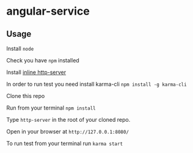 # angular-service
## Usage
Install `node`

Check you have `npm` installed

Install [inline http-server](https://github.com/indexzero/http-server)

In order to run test you need install karma-cli `npm install -g karma-cli` 

Clone this repo

Run from your terminal `npm install`

Type `http-server` in the root of your cloned repo.

Open in your browser at `http://127.0.0.1:8080/`

To run test from your terminal run `karma start`
